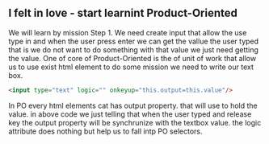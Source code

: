 ## I felt in love - start learnint Product-Oriented
We will learn by mission 
Step 1.
We need create input that allow the use type in and when the user press enter we can get the vallue the user typed that is we do not want to do something with that value we just need getting the value.
One of core of Product-Oriented is the of unit of work that allow us to use exist html element to do some mission
we need to write our text box.
```html
<input type="text" logic="" onkeyup="this.output=this.value"/>
```
In PO every html  elements cat has output property. that will use to hold the value. in above code we just telling that when the user typed and release key the output property will be synchrunize with the textbox value.
the logic attribute does nothing but help us to fall intp PO selectors.



